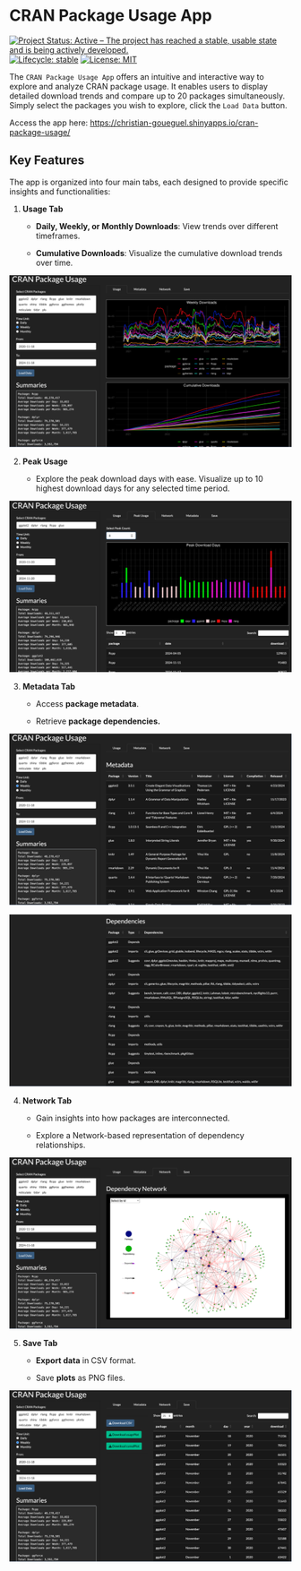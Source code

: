 
<!-- README.md is generated from README.Rmd. Please edit that file -->

# CRAN Package Usage App

<!-- badges: start -->

[![Project Status: Active – The project has reached a stable, usable
state and is being actively
developed.](https://www.repostatus.org/badges/latest/active.svg)](https://www.repostatus.org/#active)
[![Lifecycle:
stable](https://img.shields.io/badge/lifecycle-stable-brightgreen.svg)](https://lifecycle.r-lib.org/articles/stages.html#stable)
[![License:
MIT](https://img.shields.io/badge/License-MIT-blue.svg)](https://opensource.org/licenses/MIT)

<!-- badges: end -->

The `CRAN Package Usage App` offers an intuitive and interactive way to
explore and analyze CRAN package usage. It enables users to display
detailed download trends and compare up to 20 packages simultaneously.
Simply select the packages you wish to explore, click the `Load Data`
button.

Access the app here:
<https://christian-goueguel.shinyapps.io/cran-package-usage/>

## Key Features

The app is organized into four main tabs, each designed to provide
specific insights and functionalities:

1.  **Usage Tab**

    -   **Daily, Weekly, or Monthly Downloads**: View trends over
        different timeframes.

    -   **Cumulative Downloads**: Visualize the cumulative download
        trends over time.

![](Images/app_image.png)

2.  **Peak Usage**

    -   Explore the peak download days with ease. Visualize up to 10
        highest download days for any selected time period.

![](Images/app_image6.png)

3.  **Metadata Tab**

    -   Access **package metadata**.

    -   Retrieve **package dependencies.**

![](Images/app_image2.png)

![](Images/app_image5.png)

4.  **Network Tab**

    -   Gain insights into how packages are interconnected.

    -   Explore a Network-based representation of dependency
        relationships.

![](Images/app_image3.png)

5.  **Save Tab**

    -   **Export data** in CSV format.

    -   Save **plots** as PNG files.

![](Images/app_image4.png)
